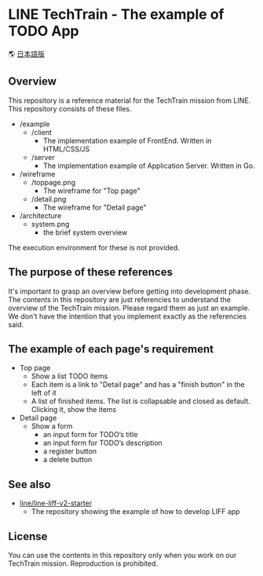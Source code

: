 # LINE TechTrain - The example of TODO App

:earth_americas: [日本語版](README.ja.md)

## Overview

This repository is a reference material for the TechTrain mission from LINE. This repository consists of these files.

- /example
	- /client
		- The implementation example of FrontEnd. Written in HTML/CSS/JS
	- /server
		- The implementation example of Application Server. Written in Go.
- /wireframe
	- /toppage.png
		- The wireframe for "Top page"
	- /detail.png
		- The wireframe for "Detail page"
- /architecture
	- system.png
		- the brief system overview

The execution environment for these is not provided.

## The purpose of these references

It's important to grasp an overview before getting into development phase.
The contents in this repository are just referencies to understand the overview of the TechTrain mission. Please regard them as just an example.
We don't have the intention that you implement exactly as the referencies said.

## The example of each page's requirement

- Top page
	- Show a list TODO items
	- Each item is a link to "Detail page" and has a "finish button" in the left of it
	- A list of finished items. The list is collapsable and closed as default. Clicking it, show the items
- Detail page
	- Show a form
		- an input form for TODO’s title
		- an input form for TODO’s description
		- a register button
		- a delete button

## See also

- [line/line-liff-v2-starter](https://github.com/line/line-liff-v2-starter)
	- The repository showing the example of how to develop LIFF app

## License

You can use the contents in this repository only when you work on our TechTrain mission.
Reproduction is prohibited.